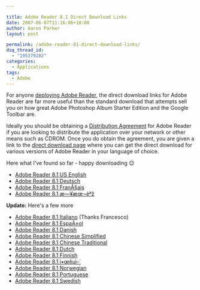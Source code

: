 ```yaml
---

title: Adobe Reader 8.1 Direct Download Links
date: 2007-06-07T11:16:06+10:00
author: Aaron Parker
layout: post

permalink: /adobe-reader-81-direct-download-links/
dsq_thread_id:
  - "195379282"
categories:
  - Applications
tags:
  - Adobe
---
```

For anyone [deploying Adobe Reader]({{site.baseurl}}/deployment/deploying-adobe-reader-81), the direct download links for Adobe Reader are far more useful than the standard download that attempts sell you on how great Adobe Photoshop Album Starter Edition and the Google Toolbar are.

Ideally you should be obtaining a [Distribution Agreement](http://www.adobe.com/products/acrobat/distribute.html) for Adobe Reader if you are looking to distribute the application over your network or other means such as CDROM. Once you do obtain the agreement, you are given a link to the [direct download page](http://www.adobe.com/products/acrobat/readstep2.html?type=distrib) where you can get the direct download for various versions of Adobe Reader in your language of choice.

Here what I've found so far - happy downloading 😉

* [Adobe Reader 8.1 US English](http://ardownload.adobe.com/pub/adobe/reader/win/8.x/8.1/enu/AdbeRdr810_en_US.exe)
* [Adobe Reader 8.1 Deutsch](http://ardownload.adobe.com/pub/adobe/reader/win/8.x/8.1/deu/AdbeRdr810_de_DE.exe)
* [Adobe Reader 8.1 FranÃ§ais](http://ardownload.adobe.com/pub/adobe/reader/win/8.x/8.1/fra/AdbeRdr810_fr_FR.exe)
* [Adobe Reader 8.1 æ—¥æœ¬èªž](http://ardownload.adobe.com/pub/adobe/reader/win/8.x/8.1/jpn/AdbeRdr810_ja_JP.exe)

**Update:** Here's a few more

* [Adobe Reader 8.1 Italiano](http://ardownload.adobe.com/pub/adobe/reader/win/8.x/8.1/ita/AdbeRdr810_it_IT.exe) (Thanks Francesco)
* [Adobe Reader 8.1 EspaÃ±ol](http://ardownload.adobe.com/pub/adobe/reader/win/8.x/8.1/esp/AdbeRdr810_es_ES.exe)
* [Adobe Reader 8.1 Danish](http://ardownload.adobe.com/pub/adobe/reader/win/8.x/8.1/dan/AdbeRdr810_da_DK.exe)
* [Adobe Reader 8.1 Chinese Simplified](http://ardownload.adobe.com/pub/adobe/reader/win/8.x/8.1/chs/AdbeRdr810_zh_CN.exe)
* [Adobe Reader 8.1 Chinese Traditional](http://ardownload.adobe.com/pub/adobe/reader/win/8.x/8.1/cht/AdbeRdr810_zh_TW.exe)
* [Adobe Reader 8.1 Dutch](http://ardownload.adobe.com/pub/adobe/reader/win/8.x/8.1/nld/AdbeRdr810_nl_NL.exe)
* [Adobe Reader 8.1 Finnish](http://ardownload.adobe.com/pub/adobe/reader/win/8.x/8.1/suo/AdbeRdr810_fi_FI.exe)
* [Adobe Reader 8.1 í•œêµ­ì–´](http://ardownload.adobe.com/pub/adobe/reader/win/8.x/8.1/kor/AdbeRdr810_ko_KR.exe)
* [Adobe Reader 8.1 Norwegian](http://ardownload.adobe.com/pub/adobe/reader/win/8.x/8.1/nor/AdbeRdr810_nb_NO.exe)
* [Adobe Reader 8.1 Portuguese](http://ardownload.adobe.com/pub/adobe/reader/win/8.x/8.1/ptb/AdbeRdr810_pt_BR.exe)
* [Adobe Reader 8.1 Swedish](http://ardownload.adobe.com/pub/adobe/reader/win/8.x/8.1/ptb/AdbeRdr810_pt_BR.exe)
